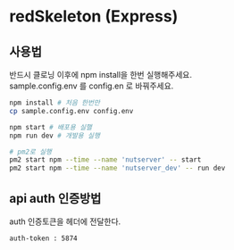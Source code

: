 # redSkeleton (Express)


## 사용법
반드시 클로닝 이후에 npm install을 한번 실행해주세요.  
sample.config.env 를 config.en 로 바꿔주세요.


```sh
npm install # 처음 한번만
cp sample.config.env config.env

npm start # 배포용 실핼
npm run dev # 개발용 실행 

# pm2로 실행
pm2 start npm --time --name 'nutserver' -- start
pm2 start npm --time --name 'nutserver_dev' -- run dev
```

## api auth 인증방법
auth 인증토큰을 헤더에 전달한다.  
```
auth-token : 5874  
```







